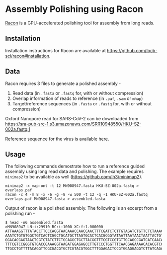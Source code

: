 # Assembly Polishing using Racon

[Racon](https://github.com/lbcb-sci/racon) is a GPU-accelerated polishing tool for assembly from long reads.

## Installation

Installation instructions for Racon are available at https://github.com/lbcb-sci/racon#installation.

## Data

Racon requires 3 files to generate a polished assembly - 

1. Read data (in `.fasta` or `.fastq` for, with or without compression)
2. Overlap information of reads to reference (in `.paf`, `.sam` or `mhap`)
3. Target/reference sequences (in `.fasta` or `.fastq` for, with or without compression)

Oxford Nanopore read for SARS-CoV-2 can be downloaded from https://sra-pub-src-1.s3.amazonaws.com/SRR10948550/HKU-SZ-002a.fastq.1

Reference sequence for the virus is available [here](../short_read_alignment/data).

## Usage

The following commands demostrate how to run a reference guided assembly using long read data and polishing.
The example requires `minimap2` to be available as well (https://github.com/lh3/minimap2).

```
minimap2 -x map-ont -t 12 MN908947.fasta HKU-SZ-002a.fastq > overlaps.paf
racon -c 4 -m 8 -x -6 -g -8 -w 500 -t 12 -q -1 HKU-SZ-002a.fastq overlaps.paf MN908947.fasta > assembled.fasta
```

Output of racon is a polished assembly. The following is an excerpt from a polishing run -

```
$ head -n6 assembled.fasta
>MN908947 LN:i:29910 RC:i:1000 XC:f:1.000000
ATTAAAGGTTTATACCTTCCCAGGTAACAAACCAACCAACTTTCGATCTCTTGTAGATCTGTTCTCTAAACGAACTTTA
AAATCTGTGTGGCTGTCACTCGGCTGCATGCTTAGTGCACTCACGCGGTATAATTAATAACTAATTACTGTCGTTGACA
GGACACGAGTAACTCGTCTATCTTCTGCAGGCTGCTTACGGTTTCGTCCGTGTTGCAGCCGATCATCAACACATCTAGG
TTTCGTCCGGGTGTGACCGAAAGGTAAGATGGAGAGCCTTGTCCCTGGTTTCAACGAGAAAACACACGTCCAACTCAGT
TTGCCTGTTTTACAGGTTCGCGACGTGCTCGTACGTGGCTTTGGAGACTCCGTGGAGGAGGTCTTATCAGAGGCACGTC
```
